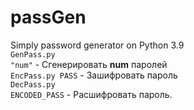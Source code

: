 # passGen
Simply password generator on Python 3.9<br>
<code>GenPass.py "num"</code> - Сгенерировать <strong>num</strong> паролей<br>
<code>EncPass.py PASS</code> - Зашифровать пароль<br>
<code>DecPass.py ENCODED_PASS</code> - Расшифровать пароль.

